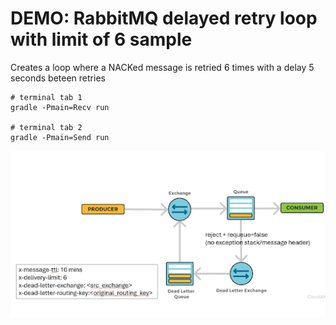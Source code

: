 # DEMO: RabbitMQ delayed retry loop with limit of 6 sample

Creates a loop where a NACKed message is retried 6 times with a delay 5 seconds beteen retries

```shell
# terminal tab 1
gradle -Pmain=Recv run

# terminal tab 2
gradle -Pmain=Send run
```

![Retry Loop](image.png)